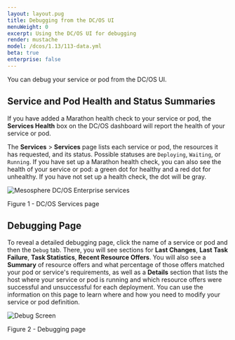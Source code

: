 ```yaml
---
layout: layout.pug
title: Debugging from the DC/OS UI
menuWeight: 0
excerpt: Using the DC/OS UI for debugging
render: mustache
model: /dcos/1.13/113-data.yml
beta: true
enterprise: false
---
```


<!-- The source repo for this topic is https://github.com/dcos/dcos-docs-site -->


You can debug your service or pod from the DC/OS UI.

## Service and Pod Health and Status Summaries

If you have added a Marathon health check to your service or pod, the **Services Health** box on the DC/OS dashboard will report the health of your service or pod.

The **Services** > **Services** page lists each service or pod, the resources it has requested, and its status. Possible statuses are `Deploying`, `Waiting`, or `Running`. If you have set up a Marathon health check, you can also see the health of your service or pod: a green dot for healthy and a red dot for unhealthy. If you have not set up a health check, the dot will be gray.

![Mesosphere DC/OS Enterprise services](/1.13/img/services-ee.png)

Figure 1 - DC/OS Services page

## Debugging Page

To reveal a detailed debugging page, click the name of a service or pod and then the `Debug` tab. There, you will see sections for **Last Changes**, **Last Task Failure**, **Task Statistics**, **Recent Resource Offers**. You will also see a **Summary** of resource offers and what percentage of those offers matched your pod or service's requirements, as well as a **Details** section that lists the host where your service or pod is running and which resource offers were successful and unsuccessful for each deployment. You can use the information on this page to learn where and how you need to modify your service or pod definition.

![Debug Screen](/1.13/img/debug-ui.png)

Figure 2 - Debugging page
